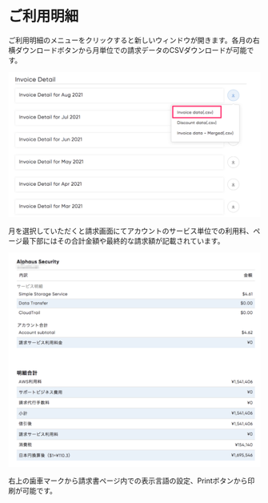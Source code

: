 # ご利用明細

ご利用明細のメニューをクリックすると新しいウィンドウが開きます。各月の右横ダウンロードボタンから月単位での請求データのCSVダウンロードが可能です。

![](../../assets/wave/Invoice-2.png)

月を選択していただくと請求画面にてアカウントのサービス単位での利用料、ページ最下部にはその合計金額や最終的な請求額が記載されています。

![](../../assets/wave/Invoice-3.png)

右上の歯車マークから請求書ページ内での表示言語の設定、Printボタンから印刷が可能です。
